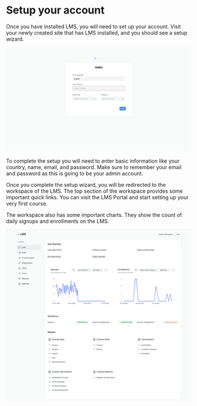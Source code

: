 # Setup your account

Once you have installed LMS, you will need to set up your account. Visit your newly created site that has LMS installed, and you should see a setup wizard.

![Setup](../images/setup.png)

To complete the setup you will need to enter basic information like your country, name, email, and password. Make sure to remember your email and password as this is going to be your admin account.

Once you complete the setup wizard, you will be redirected to the workspace of the LMS. The top section of the workspace provides some important quick links. You can visit the LMS Portal and start setting up your very first course.

The workspace also has some important charts. They show the count of daily signups and enrollments on the LMS.

![Workspace](../images/workspace.png)